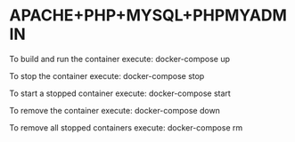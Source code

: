﻿APACHE+PHP+MYSQL+PHPMYADMIN
===========================

To build and run the container execute:
docker-compose up

To stop the container execute:
docker-compose stop

To start a stopped container execute:
docker-compose start

To remove the container execute:
docker-compose down

To remove all stopped containers execute:
docker-compose rm

